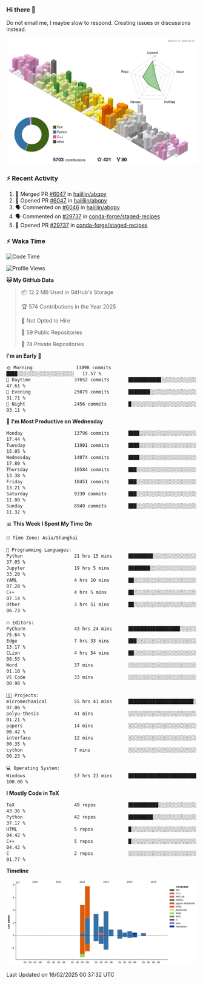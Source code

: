### Hi there 👋

Do not email me, I maybe slow to respond. Creating issues or discussions instead.

![](./profile-3d-contrib/profile-season-animate.svg)

### :zap: Recent Activity

<!--START_SECTION:activity-->
1. 🎉 Merged PR [#6047](https://github.com/haiiliin/abqpy/pull/6047) in [haiiliin/abqpy](https://github.com/haiiliin/abqpy)
2. 💪 Opened PR [#6047](https://github.com/haiiliin/abqpy/pull/6047) in [haiiliin/abqpy](https://github.com/haiiliin/abqpy)
3. 🗣 Commented on [#6046](https://github.com/haiiliin/abqpy/issues/6046#issuecomment-2804683298) in [haiiliin/abqpy](https://github.com/haiiliin/abqpy)
4. 🗣 Commented on [#29737](https://github.com/conda-forge/staged-recipes/pull/29737#issuecomment-2804679049) in [conda-forge/staged-recipes](https://github.com/conda-forge/staged-recipes)
5. 💪 Opened PR [#29737](https://github.com/conda-forge/staged-recipes/pull/29737) in [conda-forge/staged-recipes](https://github.com/conda-forge/staged-recipes)
<!--END_SECTION:activity-->

### :zap: Waka Time

<!--START_SECTION:waka-->
![Code Time](http://img.shields.io/badge/Code%20Time-73%20hrs%2058%20mins-blue)

![Profile Views](http://img.shields.io/badge/Profile%20Views-158-blue)

**🐱 My GitHub Data** 

> 📦 12.2 MB Used in GitHub's Storage 
 > 
> 🏆 574 Contributions in the Year 2025
 > 
> 🚫 Not Opted to Hire
 > 
> 📜 59 Public Repositories 
 > 
> 🔑 74 Private Repositories 
 > 
**I'm an Early 🐤** 

```text
🌞 Morning                13898 commits       ████░░░░░░░░░░░░░░░░░░░░░   17.57 % 
🌆 Daytime                37652 commits       ████████████░░░░░░░░░░░░░   47.61 % 
🌃 Evening                25079 commits       ████████░░░░░░░░░░░░░░░░░   31.71 % 
🌙 Night                  2456 commits        █░░░░░░░░░░░░░░░░░░░░░░░░   03.11 % 
```
📅 **I'm Most Productive on Wednesday** 

```text
Monday                   13796 commits       ████░░░░░░░░░░░░░░░░░░░░░   17.44 % 
Tuesday                  11901 commits       ████░░░░░░░░░░░░░░░░░░░░░   15.05 % 
Wednesday                14074 commits       ████░░░░░░░░░░░░░░░░░░░░░   17.80 % 
Thursday                 10584 commits       ███░░░░░░░░░░░░░░░░░░░░░░   13.38 % 
Friday                   10451 commits       ███░░░░░░░░░░░░░░░░░░░░░░   13.21 % 
Saturday                 9330 commits        ███░░░░░░░░░░░░░░░░░░░░░░   11.80 % 
Sunday                   8949 commits        ███░░░░░░░░░░░░░░░░░░░░░░   11.32 % 
```


📊 **This Week I Spent My Time On** 

```text
🕑︎ Time Zone: Asia/Shanghai

💬 Programming Languages: 
Python                   21 hrs 15 mins      █████████░░░░░░░░░░░░░░░░   37.05 % 
Jupyter                  19 hrs 5 mins       ████████░░░░░░░░░░░░░░░░░   33.28 % 
YAML                     4 hrs 10 mins       ██░░░░░░░░░░░░░░░░░░░░░░░   07.28 % 
C++                      4 hrs 5 mins        ██░░░░░░░░░░░░░░░░░░░░░░░   07.14 % 
Other                    3 hrs 51 mins       ██░░░░░░░░░░░░░░░░░░░░░░░   06.73 % 

🔥 Editors: 
PyCharm                  43 hrs 24 mins      ███████████████████░░░░░░   75.64 % 
Edge                     7 hrs 33 mins       ███░░░░░░░░░░░░░░░░░░░░░░   13.17 % 
CLion                    4 hrs 54 mins       ██░░░░░░░░░░░░░░░░░░░░░░░   08.55 % 
Word                     37 mins             ░░░░░░░░░░░░░░░░░░░░░░░░░   01.10 % 
VS Code                  33 mins             ░░░░░░░░░░░░░░░░░░░░░░░░░   00.98 % 

🐱‍💻 Projects: 
micromechanical          55 hrs 41 mins      ████████████████████████░   97.06 % 
polyu-thesis             41 mins             ░░░░░░░░░░░░░░░░░░░░░░░░░   01.21 % 
papers                   14 mins             ░░░░░░░░░░░░░░░░░░░░░░░░░   00.42 % 
interface                12 mins             ░░░░░░░░░░░░░░░░░░░░░░░░░   00.35 % 
cython                   7 mins              ░░░░░░░░░░░░░░░░░░░░░░░░░   00.23 % 

💻 Operating System: 
Windows                  57 hrs 23 mins      █████████████████████████   100.00 % 
```

**I Mostly Code in TeX** 

```text
TeX                      49 repos            ███████████░░░░░░░░░░░░░░   43.36 % 
Python                   42 repos            █████████░░░░░░░░░░░░░░░░   37.17 % 
HTML                     5 repos             █░░░░░░░░░░░░░░░░░░░░░░░░   04.42 % 
C++                      5 repos             █░░░░░░░░░░░░░░░░░░░░░░░░   04.42 % 
C                        2 repos             ░░░░░░░░░░░░░░░░░░░░░░░░░   01.77 % 
```



**Timeline**

![Lines of Code chart](https://raw.githubusercontent.com/haiiliin/haiiliin/main/assets/bar_graph.png)


 Last Updated on 16/02/2025 00:37:32 UTC
<!--END_SECTION:waka-->
